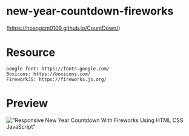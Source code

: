 # new-year-countdown-fireworks
(https://hoangcm0109.github.io/CountDown/)

# Resource

    Google font: https://fonts.google.com/
    Boxicons: https://boxicons.com/
    FireworkJS: https://fireworks.js.org/

# Preview

!["Responsive New Year Countdown With Fireworks Using HTML CSS JavaScript"](https://user-images.githubusercontent.com/67447840/147795799-4ca798b8-9230-413d-8432-b2c827e152cd.gif "Responsive New Year Countdown With Fireworks Using HTML CSS JavaScript")
